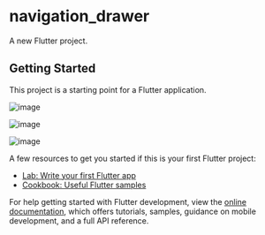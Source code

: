 # navigation_drawer

A new Flutter project.

## Getting Started

This project is a starting point for a Flutter application.

![image](https://user-images.githubusercontent.com/57399229/182468440-bd314fd0-d571-491a-b9bd-28e5364be60c.png)

![image](https://user-images.githubusercontent.com/57399229/182468540-21f5a42d-9dbe-4d76-ab81-1354cffef3a4.png)

![image](https://user-images.githubusercontent.com/57399229/182468653-f0083975-3337-490a-bff7-12361af3a343.png)

A few resources to get you started if this is your first Flutter project:

- [Lab: Write your first Flutter app](https://docs.flutter.dev/get-started/codelab)
- [Cookbook: Useful Flutter samples](https://docs.flutter.dev/cookbook)

For help getting started with Flutter development, view the
[online documentation](https://docs.flutter.dev/), which offers tutorials,
samples, guidance on mobile development, and a full API reference.

